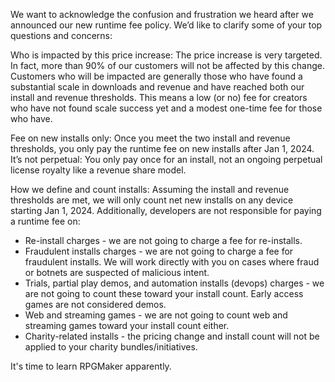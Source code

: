We want to acknowledge the confusion and frustration we heard after we announced our new runtime fee policy. We’d like to clarify some of your top questions and concerns:

Who is impacted by this price increase: The price increase is very targeted. In fact, more than 90% of our customers will not be affected by this change. Customers who will be impacted are generally those who have found a substantial scale in downloads and revenue and have reached both our install and revenue thresholds. This means a low (or no) fee for creators who have not found scale success yet and a modest one-time fee for those who have.

Fee on new installs only: Once you meet the two install and revenue thresholds, you only pay the runtime fee on new installs after Jan 1, 2024. It’s not perpetual: You only pay once for an install, not an ongoing perpetual license royalty like a revenue share model.

How we define and count installs: Assuming the install and revenue thresholds are met, we will only count net new installs on any device starting Jan 1, 2024. Additionally, developers are not responsible for paying a runtime fee on:
- Re-install charges - we are not going to charge a fee for re-installs.
- Fraudulent installs charges - we are not going to charge a fee for fraudulent installs. We will work directly with you on cases where fraud or botnets are suspected of malicious intent.
- Trials, partial play demos, and automation installs (devops) charges - we are not going to count these toward your install count. Early access games are not considered demos.
- Web and streaming games - we are not going to count web and streaming games toward your install count either.
- Charity-related installs - the pricing change and install count will not be applied to your charity bundles/initiatives.

It's time to learn RPGMaker apparently.